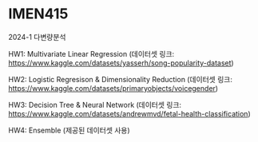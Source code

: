 # IMEN415
2024-1 다변량분석

HW1: Multivariate Linear Regression 
(데이터셋 링크: https://www.kaggle.com/datasets/yasserh/song-popularity-dataset)

HW2: Logistic Regresison & Dimensionality Reduction
(데이터셋 링크: https://www.kaggle.com/datasets/primaryobjects/voicegender)

HW3: Decision Tree & Neural Network
(데이터셋 링크: https://www.kaggle.com/datasets/andrewmvd/fetal-health-classification)

HW4: Ensemble
(제공된 데이터셋 사용)
